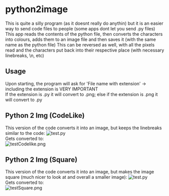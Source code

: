 # python2image
This is quite a silly program (as it doesnt really do anythin) but it is an easier way to send code files to people (some apps dont let you send .py files)
This app reads the contents of the python file, then converts the characters into colours, adds them to an image file and then saves it (with the same name as the python file)
This can be reversed as well, with all the pixels read and the characters put back into their respective place (with necessary linebreaks, \n, etc)

## Usage
Upon starting, the program will ask for 'File name with extension' -> including the extension is VERY IMPORTANT <br>
If the extension is .py it will convert to .png; else if the extension is .png it will convert to .py

## Python 2 Img (CodeLike)
This version of the code converts it into an image, but keeps the linebreaks similar to the code:
![test.py](https://github.com/OGD311/python2image/assets/114223604/686403e0-30da-4f0c-9d51-cabe76b42c12) <br>
Gets converted to: <br>
![testCodelike.png](https://github.com/OGD311/python2image/assets/114223604/3867fe23-265d-4acd-828d-58e1ca268361)


## Python 2 Img (Square)
This version of the code converts it into an image, but makes the image square (much nicer to look at and overall a smaller image):
![test.py](https://github.com/OGD311/python2image/assets/114223604/686403e0-30da-4f0c-9d51-cabe76b42c12) <br>
Gets converted to: <br>
![testSquare.png](https://github.com/OGD311/python2image/assets/114223604/f2e2fbe0-bd62-44dc-903a-4f2b66949bfc)
